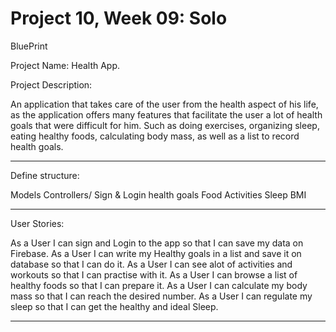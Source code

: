 # Project 10, Week 09: Solo


BluePrint 

Project Name: Health App.

Project Description:

An application that takes care of the user from the health aspect of his life, as the application offers many features that facilitate the user a lot of health goals that were difficult for him.  Such as doing exercises, organizing sleep, eating healthy foods, calculating body mass, as well as a list to record health goals.
__________________________________________

Define structure:

Models
Controllers/
Sign & Login
health goals
Food
Activities
Sleep
BMI 
__________________________________________

User Stories:

As a User I can sign and Login to the app so that I can save my data  on Firebase.
As a User I can write my Healthy goals in a list and save it on database so that I can do it.
As a User I can see alot of activities and workouts so that I can practise with it.
As a User I can browse a list of healthy foods so that I can prepare it.
As a User I can calculate my body mass so that I can reach the desired number.
As a User I can regulate my sleep so that I can get  the healthy and ideal Sleep.
__________________________________________






